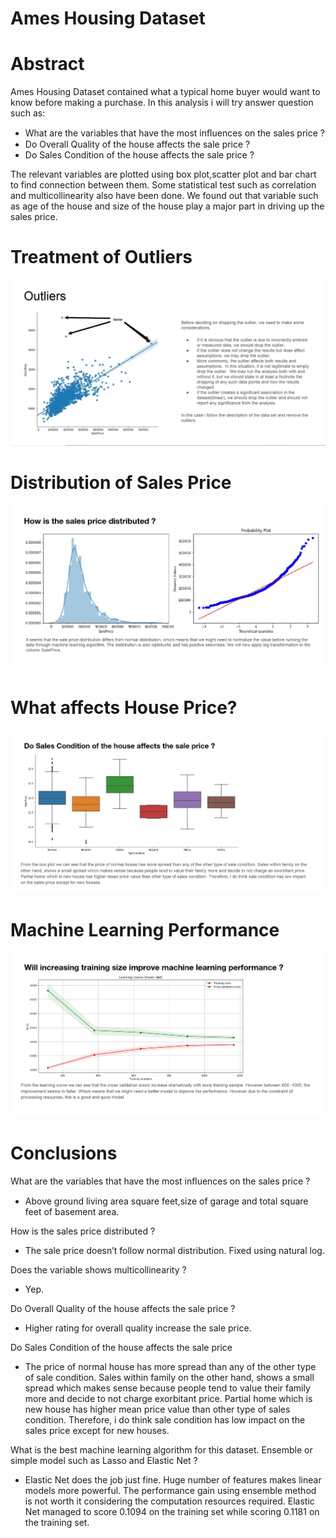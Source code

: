 # Ames Housing Dataset

# Abstract
Ames Housing Dataset contained what a typical home buyer would want to know before making a purchase. In this analysis i will try answer question such as: 
  - What are the variables that have the most inﬂuences on the sales price ? 
  - Do Overall Quality of the house affects the sale price ? 
  - Do Sales Condition of the house affects the sale price ?
  
The relevant variables are plotted using box plot,scatter plot and bar chart to find connection between them. Some statistical test such as correlation and multicollinearity also have been done. We found out that variable such as age of the house and size of the house play a major part in driving up the sales price.

# Treatment of Outliers
![alt text](https://github.com/ParmenidesSartre/Ames-Housing/blob/master/Pictures/Outliers.png)

# Distribution of Sales Price
![alt text](https://github.com/ParmenidesSartre/Ames-Housing/blob/master/Pictures/Sale%20Price%20B.png)

# What affects House Price?
![alt text](https://github.com/ParmenidesSartre/Ames-Housing/blob/master/Pictures/Sale%20conds.png)

# Machine Learning Performance
![alt text](https://github.com/ParmenidesSartre/Ames-Housing/blob/master/Pictures/ML%20Curves.png)

# Conclusions 
What are the variables that have the most inﬂuences on the sales price ? 
  - Above ground living area square feet,size of garage and total square feet of basement area.

How is the sales price distributed ? 
  - The sale price doesn’t follow normal distribution. Fixed using natural log.
  
Does the variable shows multicollinearity ? 
  - Yep.
  
Do Overall Quality of the house affects the sale price ? 
  - Higher rating for overall quality increase the sale price.
  
Do Sales Condition of the house affects the sale price 
  - The price of normal house has more spread than any of the other type of sale condition. Sales within family on the other hand, shows     a small spread which makes sense because people tend to value their family more and decide to not charge exorbitant price. Partial       home which is new house has higher mean price value than other type of sales condition. Therefore, i do think sale condition has low     impact on the sales price except for new houses.

What is the best machine learning algorithm for this dataset. Ensemble or simple model such as Lasso and Elastic Net ? 
  - Elastic Net does the job just fine. Huge number of features makes linear models more powerful. The performance gain using ensemble       method is not worth it considering the computation resources required. Elastic Net managed to score 0.1094 on the training set while     scoring 0.1181 on the training set.
